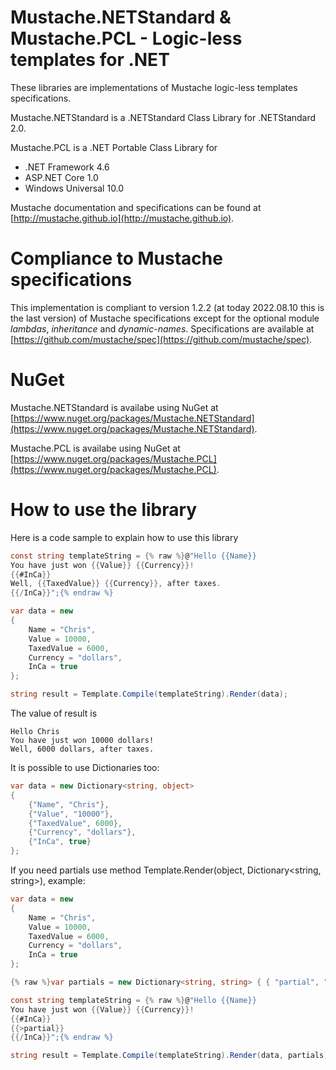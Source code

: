 # Mustache.NETStandard & Mustache.PCL - Logic-less templates for .NET 

These libraries are implementations of Mustache logic-less templates specifications.

Mustache.NETStandard is a .NETStandard Class Library for .NETStandard 2.0.

Mustache.PCL is a .NET Portable Class Library for 
- .NET Framework 4.6
- ASP.NET Core 1.0
- Windows Universal 10.0

Mustache documentation and specifications can be found at [http://mustache.github.io](http://mustache.github.io).

# Compliance to Mustache specifications
This implementation is compliant to version 1.2.2 (at today 2022.08.10 this is the last version) of Mustache specifications except for the optional module *lambdas*, *inheritance* and *dynamic-names*. Specifications are available at [https://github.com/mustache/spec](https://github.com/mustache/spec).

# NuGet
Mustache.NETStandard is availabe using NuGet at [https://www.nuget.org/packages/Mustache.NETStandard](https://www.nuget.org/packages/Mustache.NETStandard).

Mustache.PCL is availabe using NuGet at [https://www.nuget.org/packages/Mustache.PCL](https://www.nuget.org/packages/Mustache.PCL).

# How to use the library
Here is a code sample to explain how to use this library
```csharp
const string templateString = {% raw %}@"Hello {{Name}}
You have just won {{Value}} {{Currency}}!
{{#InCa}}
Well, {{TaxedValue}} {{Currency}}, after taxes.
{{/InCa}}";{% endraw %}

var data = new
{
    Name = "Chris",
    Value = 10000,
    TaxedValue = 6000,
    Currency = "dollars",
    InCa = true
};

string result = Template.Compile(templateString).Render(data);
```

The value of result is
```
Hello Chris
You have just won 10000 dollars!
Well, 6000 dollars, after taxes.
```

It is possible to use Dictionaries too:
```csharp
var data = new Dictionary<string, object>
{
    {"Name", "Chris"},
    {"Value", "10000"},
    {"TaxedValue", 6000},
    {"Currency", "dollars"},
    {"InCa", true}
};
```

If you need partials use method Template.Render(object, Dictionary<string, string>), example:
```csharp
var data = new
{
    Name = "Chris",
    Value = 10000,
    TaxedValue = 6000,
    Currency = "dollars",
    InCa = true
};

{% raw %}var partials = new Dictionary<string, string> { { "partial", "Well, {{TaxedValue}} {{Currency}}, after taxes.\r\n" } };{% endraw %}

const string templateString = {% raw %}@"Hello {{Name}}
You have just won {{Value}} {{Currency}}!
{{#InCa}}
{{>partial}}
{{/InCa}}";{% endraw %}

string result = Template.Compile(templateString).Render(data, partials);
```
